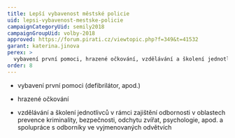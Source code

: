 ```yaml
---
title: Lepší vybavenost městské policie
uid: lepsi-vybavenost-mestske-policie
campaignCategoryUid: semily2018
campaignGroupUid: volby-2018
approved: https://forum.pirati.cz/viewtopic.php?f=349&t=41532
garant: katerina.jinova
perex: >
  vybavení první pomoci, hrazené očkování, vzdělávání a školení jednotlivců v rámci zajištění odbornosti v oblastech prevence kriminality, bezpečnosti, odchytu zvířat, psychologie
order: 8
---
```


- vybavení první pomoci (defibrilátor, apod.)

- hrazené očkování

- vzdělávání a školení jednotlivců v rámci zajištění odbornosti v oblastech prevence kriminality, bezpečnosti, odchytu zvířat, psychologie, apod. a spolupráce s odborníky ve vyjmenovaných odvětvích